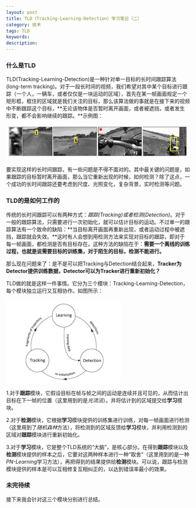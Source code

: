 ```yaml
---
layout: post
title: TLD（Tracking-Learning-Detection）学习笔记（二）
category: 技术
tags: TLD
keywords: 
description: 
---
```


### 什么是TLD

TLD(Tracking-Learning-Detection)是一种针对单一目标的长时间跟踪算法(long-term tracking)。对于一段长时间的视频，我们希望对其中某个目标进行跟踪（一个人，一辆车，或者仅仅是一块运动的区域），首先在某一帧画面规定一个矩形框，框住的区域就是我们关注的目标，那么该算法做的事就是在接下来的视频中不断跟踪这个目标，**无论该物体是否暂时离开画面，或者被遮挡，或者发生形变，都不会影响继续的跟踪。**示例图：

![](/public/img/TLD/1.jpg)

要实现这样的长时间跟踪，有一些问题是不得不面对的。其中最关键的问题是，如果跟踪的目标暂时离开画面，那么当它重新出现的时候，如何检测？除了这点，一个成功的长时间跟踪还要考虑到尺度、光照变化，复杂背景，实时检测等问题。

### TLD的是如何工作的

传统的长时间跟踪可以有两种方式：*跟踪(Tracking)*或者*检测(Detection)*。对于一般的跟踪算法，只需要进行一次初始化，就可以估计目标的运动。不过单一的跟踪算法有一个致命的缺陷：**当目标离开画面再重新出现，或者运动过程中被遮挡，跟踪就会失效。**这时有人会想到用检测方法来实现对目标的跟踪，即对于每一帧画面，都检测是否有目标存在。这种方法的缺陷在于：**需要一个离线的训练过程，也就是说需要目标的训练集，对于陌生的目标，检测不能进行。**

那么现在问题来了：是不是可以把Tracking与Detection结合起来，**Tracker为Detector提供训练数据，Detector可以为Tracker进行重新初始化？**

TLD做的就是这样一件事情。它分为三个模块：Tracking-Learning-Detection，每个模块独立运行又互相协作。如图所示：

![](/public/img/TLD/2.jpg)

1.对于**跟踪**模块，它假设目标在帧与帧之间的运动是连续并且可见的，从而估计出目标在下一帧的位置（这里用到的是*光流法*）。并将估计到的区域提交给**学习**模块。

2.对于**检测**模块，它根据**学习**模块提供的训练集进行训练，对每一帧画面进行检测（这里用到了*随机森林*方法），将检测到的区域反馈给**学习**模块，并利用检测到的区域对**跟踪**模块进行重新初始化。

3.对于**学习**模块，它是整个TLD系统的“大脑”，是核心部分。在得到**跟踪**模块以及**检测**模块提供的样本之后，它要对这两种样本进行一种“取舍”（这里用到的是一种*PN-Learning*学习方法），再把得到的结果提供给**检测**模块。可以说，跟踪与检测模块提供的样本是可以互相修复互相纠正的，以达到错误率最小的效果。

### 未完待续

接下来我会针对这三个模块分别进行总结。
 